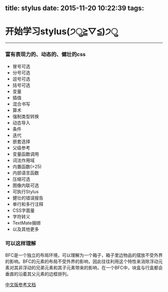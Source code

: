 title: stylus
date: 2015-11-20 10:22:39
tags:
---
# 开始学习stylus(੭ु≧▽≦)੭ु 
---

### 富有表现力的、动态的、健壮的css
- 冒号可选
- 分号可选
- 逗号可选
- 括号可选
- 变量
- 插值
- 混合书写
- 算术
- 强制类型转换
- 动态导入
- 条件
- 迭代
- 嵌套选择
- 父级参考
- 变量函数调用
- 词法作用域
- 内置函数(>25)
- 内部语言函数
- 压缩可选
- 图像内联可选
- 可执行Stylus
- 健壮的错误报告
- 单行和多行注释
- CSS字面量
- 字符转义
- TextMate捆绑
- 以及其他更多

### 可以这样理解

BFC是一个独立的布局环境，可以理解为一个箱子，箱子里边物品的摆放不受外界的影响。BFC的元素的布局不受外界的影响，因此往往利用这个特性来消除浮动元素对其非浮动的兄弟元素和其子元素带来的影响，在一个BFC中，块盒与行盒都会垂直的沿着其父元素的边框排列。


[中文版参考文档](http://www.zhangxinxu.com/jq/stylus/)